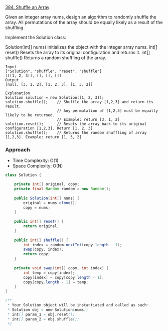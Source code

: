 
[384. Shuffle an Array](https://leetcode.com/problems/shuffle-an-array/)

Given an integer array nums, design an algorithm to randomly shuffle the array. All permutations of the array should be equally likely as a result of the shuffling.

Implement the Solution class:

Solution(int[] nums) Initializes the object with the integer array nums.
int[] reset() Resets the array to its original configuration and returns it.
int[] shuffle() Returns a random shuffling of the array.

```text
Input
["Solution", "shuffle", "reset", "shuffle"]
[[[1, 2, 3]], [], [], []]
Output
[null, [3, 1, 2], [1, 2, 3], [1, 3, 2]]

Explanation
Solution solution = new Solution([1, 2, 3]);
solution.shuffle();    // Shuffle the array [1,2,3] and return its result.
                       // Any permutation of [1,2,3] must be equally likely to be returned.
                       // Example: return [3, 1, 2]
solution.reset();      // Resets the array back to its original configuration [1,2,3]. Return [1, 2, 3]
solution.shuffle();    // Returns the random shuffling of array [1,2,3]. Example: return [1, 3, 2]
```

### Approach 

- Time Complexity: O(1)
- Space Complexity: O(N)

```java
class Solution {

    private int[] original, copy;
    private final Random random = new Random();
    
    public Solution(int[] nums) {
        original = nums.clone();
        copy = nums;
    }
    
    public int[] reset() {
        return original;
    }
    
    public int[] shuffle() {
        int index = random.nextInt(copy.length - 1);
        swap(copy, index);
        return copy;
    }
    
    private void swap(int[] copy, int index) {
        int temp = copy[index];
        copy[index] = copy[copy.length - 1];
        copy[copy.length - 1] = temp;
    }
}

/**
 * Your Solution object will be instantiated and called as such:
 * Solution obj = new Solution(nums);
 * int[] param_1 = obj.reset();
 * int[] param_2 = obj.shuffle();
 */
```